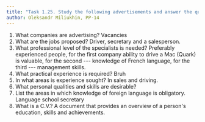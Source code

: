 ```yaml
---
title: "Task 1.25. Study the following advertisements and answer the questions below."
author: Oleksandr Miliukhin, PP-14
---
```


1. What companies are advertising? Vacancies
2. What are the jobs proposed? Driver, secretary and a salesperson.
3. What professional level of the specialists is needed? Preferably experienced people, for the first company ability to drive a Mac (Quark) is valuable, for the second --- knowledge of French language, for the third --- management skills.
4. What practical experience is required? Bruh
5. In what areas is experience sought? In sales and driving.
6. What personal qualities and skills are desirable?
7. List the areas in which knowledge of foreign language is obligatory. Language school secretary
8. What is a C.V.? A document that provides an overview of a person's education, skills and achievements.
